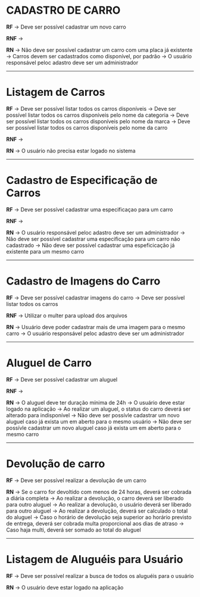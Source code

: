 # CADASTRO DE CARRO

**RF**
-> Deve ser possível cadastrar um novo carro 

**RNF**
->

**RN** 
-> Não deve ser possível cadastrar um carro com uma placa já existente
-> Carros devem ser cadastrados como disponível, por padrão
-> O usuário responsável peloc adastro deve ser um administrador

---

# Listagem de Carros

**RF**
-> Deve ser possível listar todos os carros disponíveis
-> Deve ser possível listar todos os carros disponíveis pelo nome da categoria
-> Deve ser possível listar todos os carros disponíveis pelo nome da marca
-> Deve ser possível listar todos os carros disponíveis pelo nome da carro

**RNF**
-> 

**RN**
-> O usuário não precisa estar logado no sistema

---

# Cadastro de Especificação de Carros

**RF**
-> Deve ser possível cadastrar uma especificaçao para um carro

**RNF**
->

**RN**
-> O usuário responsável peloc adastro deve ser um administrador
-> Não deve ser possível cadastrar uma especificação para um carro não cadastrado
-> Não deve ser possível cadastrar uma espeficicação já existente para um mesmo carro

---

# Cadastro de Imagens do Carro

**RF**
-> Deve ser possível cadastrar imagens do carro
-> Deve ser possível listar todos os carros

**RNF**
-> Utilizar o multer para upload dos arquivos

**RN**
-> Usuário deve poder cadastrar mais de uma imagem para o mesmo carro
-> O usuário responsável peloc adastro deve ser um administrador

---

# Aluguel de Carro

**RF**
-> Deve ser possível cadastrar um aluguel

**RNF**
-> 

**RN**
-> O aluguel deve ter duração mínima de 24h
-> O usuário deve estar logado na aplicação
-> Ao realizar um aluguel, o status do carro deverá ser alterado para indisponível
-> Não deve ser possívle cadastrar um novo aluguel caso já exista um em aberto para o mesmo usuário
-> Não deve ser possívle cadastrar um novo aluguel caso já exista um em aberto para o mesmo carro

---

# Devolução de carro

**RF**
-> Deve ser possível realizar a devolução de um carro

**RN**
-> Se o carro for devoltido com menos de 24 horas, deverá ser cobrada a diária completa
-> Ao realizar a devolução, o carro deverá ser liberado para outro aluguel
-> Ao realizar a devolução, o usuário deverá ser liberado para outro aluguel
-> Ao realizar a devolução, deverá ser calculado o total do aluguel
-> Caso o horário de devolução seja superior ao horário previsto de entrega, deverá ser cobrada multa proporcional aos dias de atraso
-> Caso haja multi, deverá ser somado ao total do aluguel

---

# Listagem de Aluguéis para Usuário

**RF**
-> Deve ser possível realizar a busca de todos os aluguéis para o usuário

**RN**
-> O usuário deve estar logado na aplicação